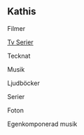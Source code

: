 ## Kathis 

Filmer

<a href="Kathis/main/tv.html">Tv Serier</a>
        
     

            

Tecknat

Musik

Ljudböcker

Serier

Foton

Egenkomponerad musik

